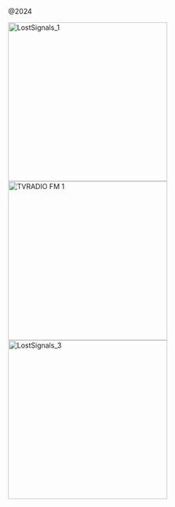 @2024

<img width="324" alt="LostSignals_1" src="https://github.com/user-attachments/assets/3a8be95a-42c0-4aaa-b63e-1ceb24cfec31" />
<div></div><div></div>
<img width="324" alt="TVRADIO FM 1" src="https://github.com/user-attachments/assets/bd1e6a54-c902-46ea-b2ef-520e63e857fa" />
<div></div><div></div>
<img width="324" alt="LostSignals_3" src="https://github.com/user-attachments/assets/c212543e-d5f7-47e8-b49e-51b8edfcca6a" />
